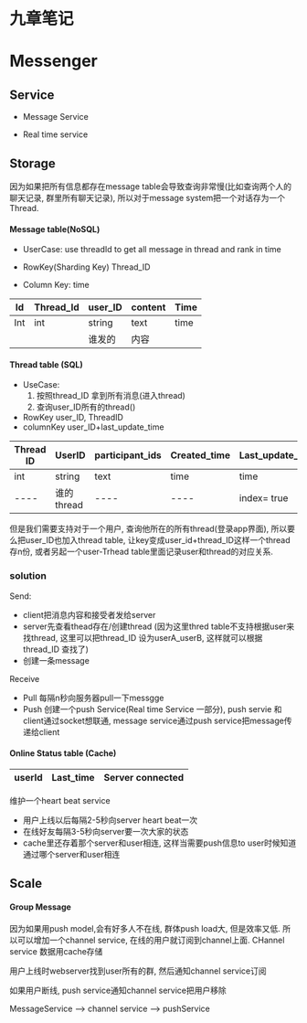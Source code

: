 
# 九章笔记

# Messenger

## Service

- Message Service

- Real time service

## Storage
因为如果把所有信息都存在message table会导致查询非常慢(比如查询两个人的聊天记录, 群里所有聊天记录), 所以对于message system把一个对话存为一个Thread.
#### Message table(NoSQL)
- UserCase: use threadId to get all message in thread and rank in time

- RowKey(Sharding Key) Thread_ID
- Column Key: time


|Id|Thread_Id|user_ID|content|Time|
|----|----|----|----|----|
|Int|int|string|text|time|
| | |谁发的|内容| |

#### Thread table (SQL)
- UseCase:
	1. 按照thread_ID 拿到所有消息(进入thread)
	2. 查询user_ID所有的thread()
- RowKey user_ID, ThreadID
- columnKey user_ID+last_update_time

|Thread ID|UserID|participant_ids|Created_time|Last_update_time|is_muted|isblock|
| ---- | ---- | ----| ---- |---|---|---|
|int|string|text|time|time|
| ---- | 谁的thread | ----| ---- |index= true|---|---|

但是我们需要支持对于一个用户, 查询他所在的所有thread(登录app界面), 所以要么把user_ID也加入thread table, 让key变成user_id+thread_ID这样一个thread存n份, 或者另起一个user-Trhead table里面记录user和thread的对应关系.

### solution
Send:

- client把消息内容和接受者发给server
- server先查看thead存在/创建thread (因为这里thred table不支持根据user来找thread, 这里可以把thread_ID 设为userA_userB, 这样就可以根据thread_ID 查找了)
- 创建一条message

Receive

- Pull 每隔n秒向服务器pull一下messgge
- Push 创建一个push Service(Real time Service 一部分), push servie 和client通过socket想联通, message service通过push service把message传递给client


#### Online Status table (Cache)
|userId |Last_time|Server connected|
|----|----|----|

维护一个heart beat service
- 用户上线以后每隔2-5秒向server heart beat一次
- 在线好友每隔3-5秒向server要一次大家的状态
- cache里还存着那个server和user相连, 这样当需要push信息to user时候知道通过哪个server和user相连


## Scale
#### Group Message
因为如果用push model,会有好多人不在线, 群体push load大, 但是效率又低. 所以可以增加一个channel service, 在线的用户就订阅到channel上面. CHannel service 数据用cache存储

用户上线时webserver找到user所有的群, 然后通知channel service订阅

如果用户断线, push service通知channel service把用户移除

MessageService --> channel service --> pushService
